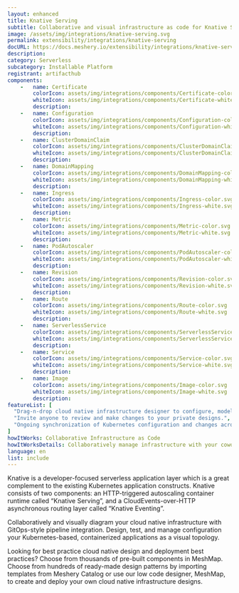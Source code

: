 ```yaml
---
layout: enhanced
title: Knative Serving
subtitle: Collaborative and visual infrastructure as code for Knative Serving
image: /assets/img/integrations/knative-serving.svg
permalink: extensibility/integrations/knative-serving
docURL: https://docs.meshery.io/extensibility/integrations/knative-serving
description: 
category: Serverless
subcategory: Installable Platform
registrant: artifacthub
components: 
	-	name: Certificate
		colorIcon: assets/img/integrations/components/Certificate-color.svg
		whiteIcon: assets/img/integrations/components/Certificate-white.svg
		description: 
	-	name: Configuration
		colorIcon: assets/img/integrations/components/Configuration-color.svg
		whiteIcon: assets/img/integrations/components/Configuration-white.svg
		description: 
	-	name: ClusterDomainClaim
		colorIcon: assets/img/integrations/components/ClusterDomainClaim-color.svg
		whiteIcon: assets/img/integrations/components/ClusterDomainClaim-white.svg
		description: 
	-	name: DomainMapping
		colorIcon: assets/img/integrations/components/DomainMapping-color.svg
		whiteIcon: assets/img/integrations/components/DomainMapping-white.svg
		description: 
	-	name: Ingress
		colorIcon: assets/img/integrations/components/Ingress-color.svg
		whiteIcon: assets/img/integrations/components/Ingress-white.svg
		description: 
	-	name: Metric
		colorIcon: assets/img/integrations/components/Metric-color.svg
		whiteIcon: assets/img/integrations/components/Metric-white.svg
		description: 
	-	name: PodAutoscaler
		colorIcon: assets/img/integrations/components/PodAutoscaler-color.svg
		whiteIcon: assets/img/integrations/components/PodAutoscaler-white.svg
		description: 
	-	name: Revision
		colorIcon: assets/img/integrations/components/Revision-color.svg
		whiteIcon: assets/img/integrations/components/Revision-white.svg
		description: 
	-	name: Route
		colorIcon: assets/img/integrations/components/Route-color.svg
		whiteIcon: assets/img/integrations/components/Route-white.svg
		description: 
	-	name: ServerlessService
		colorIcon: assets/img/integrations/components/ServerlessService-color.svg
		whiteIcon: assets/img/integrations/components/ServerlessService-white.svg
		description: 
	-	name: Service
		colorIcon: assets/img/integrations/components/Service-color.svg
		whiteIcon: assets/img/integrations/components/Service-white.svg
		description: 
	-	name: Image
		colorIcon: assets/img/integrations/components/Image-color.svg
		whiteIcon: assets/img/integrations/components/Image-white.svg
		description: 
featureList: [
  "Drag-n-drop cloud native infrastructure designer to configure, model, and deploy your workloads.",
  "Invite anyone to review and make changes to your private designs.",
  "Ongoing synchronization of Kubernetes configuration and changes across any number of clusters."
]
howItWorks: Collaborative Infrastructure as Code
howItWorksDetails: Collaboratively manage infrastructure with your coworkers synchronously sharing the same designs.
language: en
list: include
---
```

<p>
Knative is a developer-focused serverless application layer which is a great complement to the existing Kubernetes application constructs. Knative consists of two components: an HTTP-triggered autoscaling container runtime called “Knative Serving”, and a CloudEvents-over-HTTP asynchronous routing layer called “Knative Eventing”.
</p>
<p>
    Collaboratively and visually diagram your cloud native infrastructure with GitOps-style pipeline integration. Design, test, and manage configuration your Kubernetes-based, containerized applications as a visual topology.
</p>
<p>
    Looking for best practice cloud native design and deployment best practices? Choose from thousands of pre-built components in MeshMap. Choose from hundreds of ready-made design patterns by importing templates from Meshery Catalog or use our low code designer, MeshMap, to create and deploy your own cloud native infrastructure designs.
</p>
